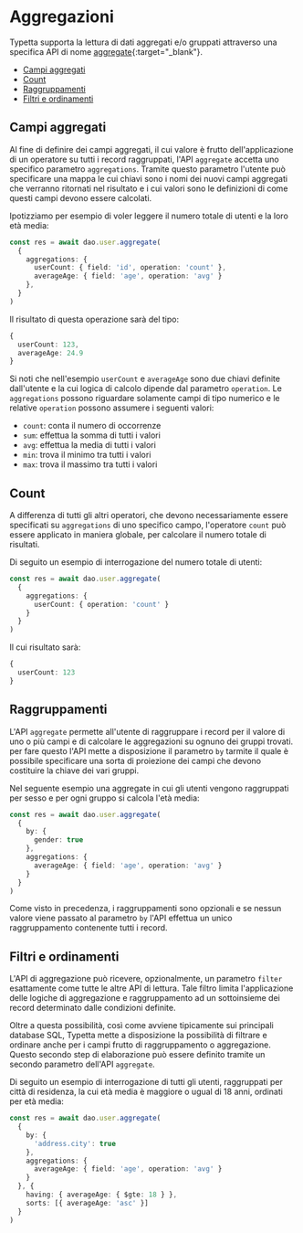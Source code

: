 # Aggregazioni

Typetta supporta la lettura di dati aggregati e/o gruppati attraverso una specifica API di nome [aggregate](/typedoc/classes/AbstractDAO.html#aggregate){:target="_blank"}.

  - [Campi aggregati](#campi-aggregati)
  - [Count](#count)
  - [Raggruppamenti](#raggruppamenti)
  - [Filtri e ordinamenti](#filtri-e-ordinamenti)

## Campi aggregati

Al fine di definire dei campi aggregati, il cui valore è frutto dell'applicazione di un operatore su tutti i record raggruppati, l'API `aggregate` accetta uno specifico parametro `aggregations`. Tramite questo parametro l'utente può specificare una mappa le cui chiavi sono i nomi dei nuovi campi aggregati che verranno ritornati nel risultato e i cui valori sono le definizioni di come questi campi devono essere calcolati.

Ipotizziamo per esempio di voler leggere il numero totale di utenti e la loro età media:

```typescript
const res = await dao.user.aggregate(
  {
    aggregations: { 
      userCount: { field: 'id', operation: 'count' }, 
      averageAge: { field: 'age', operation: 'avg' } 
    },
  }
)
```

Il risultato di questa operazione sarà del tipo:

```typescript
{
  userCount: 123,
  averageAge: 24.9
}
```

Si noti che nell'esempio `userCount` e `averageAge` sono due chiavi definite dall'utente e la cui logica di calcolo dipende dal parametro `operation`. Le `aggregations` possono riguardare solamente campi di tipo numerico e le relative `operation` possono assumere i seguenti valori:
- `count`: conta il numero di occorrenze
- `sum`: effettua la somma di tutti i valori
- `avg`: effettua la media di tutti i valori
- `min`: trova il minimo tra tutti i valori
- `max`: trova il massimo tra tutti i valori

## Count

A differenza di tutti gli altri operatori, che devono necessariamente essere specificati su `aggregations` di uno specifico campo, l'operatore `count` può essere applicato in maniera globale, per calcolare il numero totale di risultati. 

Di seguito un esempio di interrogazione del numero totale di utenti:

```typescript
const res = await dao.user.aggregate(
  {
    aggregations: { 
      userCount: { operation: 'count' }
    }
  }
)
```

Il cui risultato sarà:

```typescript
{
  userCount: 123
}
```

## Raggruppamenti

L'API `aggregate` permette all'utente di raggruppare i record per il valore di uno o più campi e di calcolare le aggregazioni su ognuno dei gruppi trovati. per fare questo l'API mette a disposizione il parametro `by` tarmite il quale è possibile specificare una sorta di proiezione dei campi che devono costituire la chiave dei vari gruppi.

Nel seguente esempio una aggregate in cui gli utenti vengono raggruppati per sesso e per ogni gruppo si calcola l'età media:

```typescript
const res = await dao.user.aggregate(
  {
    by: {
      gender: true
    },
    aggregations: { 
      averageAge: { field: 'age', operation: 'avg' } 
    }
  }
)
```

Come visto in precedenza, i raggruppamenti sono opzionali e se nessun valore viene passato al parametro `by` l'API effettua un unico raggruppamento contenente tutti i record.

## Filtri e ordinamenti

L'API di aggregazione può ricevere, opzionalmente, un parametro `filter` esattamente come tutte le altre API di lettura. Tale filtro limita l'applicazione delle logiche di aggregazione e raggruppamento ad un sottoinsieme dei record determinato dalle condizioni definite.

Oltre a questa possibilità, così come avviene tipicamente sui principali database SQL, Typetta mette a disposizione la possibilità di filtrare e ordinare anche per i campi frutto di raggruppamento o aggregazione. Questo secondo step di elaborazione può essere definito tramite un secondo parametro dell'API `aggregate`.

Di seguito un esempio di interrogazione di tutti gli utenti, raggruppati per città di residenza, la cui età media è maggiore o ugual di 18 anni, ordinati per età media:

```typescript
const res = await dao.user.aggregate(
  {
    by: {
      'address.city': true
    },
    aggregations: { 
      averageAge: { field: 'age', operation: 'avg' } 
    }
  }, {
    having: { averageAge: { $gte: 18 } },
    sorts: [{ averageAge: 'asc' }]
  }
)
```